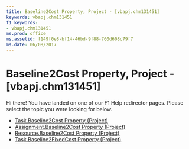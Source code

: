 ```yaml
---
title: Baseline2Cost Property, Project - [vbapj.chm131451]
keywords: vbapj.chm131451
f1_keywords:
- vbapj.chm131451
ms.prod: office
ms.assetid: f149f0e8-bf14-46bd-9f88-760d608c79f7
ms.date: 06/08/2017
---
```



# Baseline2Cost Property, Project - [vbapj.chm131451]

Hi there! You have landed on one of our F1 Help redirector pages. Please select the topic you were looking for below.

- [Task.Baseline2Cost Property (Project)](http://msdn.microsoft.com/library/ae1d835b-021b-2066-6826-21b068263e15%28Office.15%29.aspx)
- [Assignment.Baseline2Cost Property (Project)](http://msdn.microsoft.com/library/827ab8e6-0e4f-84a7-e77a-2966747c8d59%28Office.15%29.aspx)
- [Resource.Baseline2Cost Property (Project)](http://msdn.microsoft.com/library/497fcd5a-f99b-d3ae-f6ab-cf45e6d359c3%28Office.15%29.aspx)
- [Task.Baseline2FixedCost Property (Project)](http://msdn.microsoft.com/library/4075575f-0389-a009-3805-f9e78649150f%28Office.15%29.aspx)

